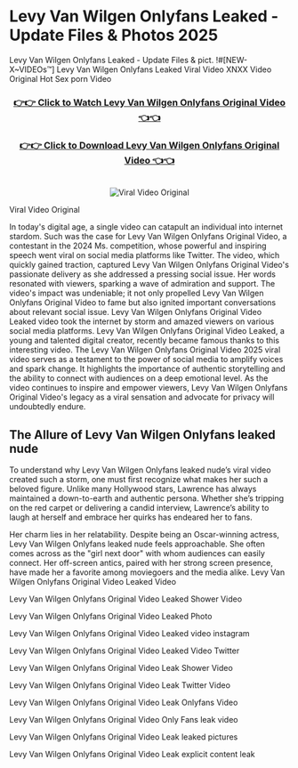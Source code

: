 # Levy Van Wilgen Onlyfans Leaked - Update Files & Photos 2025

Levy Van Wilgen Onlyfans Leaked - Update Files & pict. !#[NEW-X~VIDEOs™] Levy Van Wilgen Onlyfans Leaked Viral Video XNXX Video Original Hot Sex porn Video
<br>
<div align="center">
<h3><a href="https://links2leaks.com?utm_source=levyvanwilgen&utm_medium=gitlong" rel="nofollow">👉👉 Click to Watch Levy Van Wilgen Onlyfans Original Video 👈👈</a></h3>
<h3><a href="https://links2leaks.com?utm_source=levyvanwilgen&utm_medium=gitlong" rel="nofollow">👉👉 Click to Download Levy Van Wilgen Onlyfans Original Video 👈👈</a></h3>
<br>
<a href="https://links2leaks.com?utm_source=levyvanwilgen&utm_medium=gitlong" rel="nofollow"><img src="https://i.ibb.co/Gkj2r4b/banner.png" alt="Viral Video Original" style="max-width: 100%; display: inline-block;" data-target="animated-image.originalImage"></a>
</div>

Viral Video Original

In today's digital age, a single video can catapult an individual into internet stardom. Such was the case for Levy Van Wilgen Onlyfans Original Video, a contestant in the 2024 Ms. competition, whose powerful and inspiring speech went viral on social media platforms like Twitter.
The video, which quickly gained traction, captured Levy Van Wilgen Onlyfans Original Video's passionate delivery as she addressed a pressing social issue. Her words resonated with viewers, sparking a wave of admiration and support. The video's impact was undeniable; it not only propelled Levy Van Wilgen Onlyfans Original Video to fame but also ignited important conversations about relevant social issue.
Levy Van Wilgen Onlyfans Original Video Leaked video took the internet by storm and amazed viewers on various social media platforms. Levy Van Wilgen Onlyfans Original Video Leaked, a young and talented digital creator, recently became famous thanks to this interesting video.
The Levy Van Wilgen Onlyfans Original Video 2025 viral video serves as a testament to the power of social media to amplify voices and spark change. It highlights the importance of authentic storytelling and the ability to connect with audiences on a deep emotional level. As the video continues to inspire and empower viewers, Levy Van Wilgen Onlyfans Original Video's legacy as a viral sensation and advocate for privacy will undoubtedly endure.

<h2>The Allure of Levy Van Wilgen Onlyfans leaked nude</h2>


To understand why Levy Van Wilgen Onlyfans leaked nude’s viral video created such a storm, one must first recognize what makes her such a beloved figure. Unlike many Hollywood stars, Lawrence has always maintained a down-to-earth and authentic persona. Whether she’s tripping on the red carpet or delivering a candid interview, Lawrence’s ability to laugh at herself and embrace her quirks has endeared her to fans.

Her charm lies in her relatability. Despite being an Oscar-winning actress, Levy Van Wilgen Onlyfans leaked nude feels approachable. She often comes across as the "girl next door" with whom audiences can easily connect. Her off-screen antics, paired with her strong screen presence, have made her a favorite among moviegoers and the media alike.
Levy Van Wilgen Onlyfans Original Video Leaked Video

Levy Van Wilgen Onlyfans Original Video Leaked Shower Video

Levy Van Wilgen Onlyfans Original Video Leaked Photo

Levy Van Wilgen Onlyfans Original Video Leaked video instagram

Levy Van Wilgen Onlyfans Original Video Leaked Video Twitter

Levy Van Wilgen Onlyfans Original Video Leak Shower Video

Levy Van Wilgen Onlyfans Original Video Leak Twitter Video

Levy Van Wilgen Onlyfans Original Video Leak Onlyfans Video

Levy Van Wilgen Onlyfans Original Video Only Fans leak video

Levy Van Wilgen Onlyfans Original Video Leak leaked pictures

Levy Van Wilgen Onlyfans Original Video Leak explicit content leak